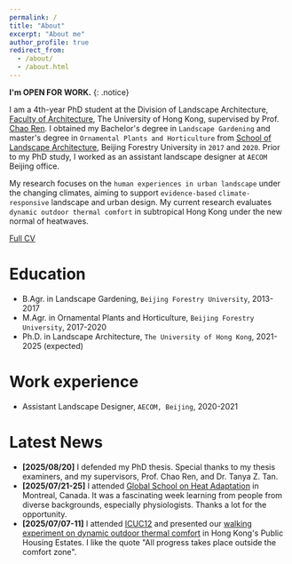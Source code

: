 ```yaml
---
permalink: /
title: "About"
excerpt: "About me"
author_profile: true
redirect_from: 
  - /about/
  - /about.html
---
```


**I'm OPEN FOR WORK.**
{: .notice}

I am a 4th-year PhD student at the Division of Landscape Architecture, [Faculty of Architecture](https://www.arch.hku.hk/), The University of Hong Kong, supervised by Prof. [Chao Ren](https://www.arch.hku.hk/staff/dla/ren-chao/). I obtained my Bachelor's degree in `Landscape Gardening` and master's degree in `Ornamental Plants and Horticulture` from [School of Landscape Architecture](https://solaold.bjfu.edu.cn/english/), Beijing Forestry University in `2017` and `2020`. Prior to my PhD study, I worked as an assistant landscape designer at `AECOM` Beijing office.

My research focuses on the `human experiences in urban landscape` under the changing climates, aiming to support `evidence-based` `climate-responsive` landscape and urban design. My current research evaluates `dynamic outdoor thermal comfort` in subtropical Hong Kong under the new normal of heatwaves.

[Full CV](http://yilun595.github.io/files/YilunLi-CV.pdf)


Education
======
* B.Agr. in Landscape Gardening, `Beijing Forestry University`, 2013-2017
* M.Agr. in Ornamental Plants and Horticulture, `Beijing Forestry University`, 2017-2020
* Ph.D. in Landscape Architecture, `The University of Hong Kong`, 2021-2025 (expected)

Work experience
======
* Assistant Landscape Designer, `AECOM, Beijing`, 2020-2021

Latest News
======
* <b>[2025/08/20]</b> I defended my PhD thesis. Special thanks to my thesis examiners, and my supervisors, Prof. Chao Ren, and Dr. Tanya Z. Tan.
* <b>[2025/07/21-25]</b> I attended [Global School on Heat Adaptation](https://icm-mhi.org/etudiant/global-school-on-heat-adaptation/) in Montreal, Canada. It was a fascinating week learning from people from diverse backgrounds, especially physiologists. Thanks a lot for the opportunity.
* <b>[2025/07/07-11]</b> I attended [ICUC12](https://icuc12.eu/) and presented our [walking experiment on dynamic outdoor thermal comfort](https://doi.org/10.5194/icuc12-84) in Hong Kong's Public Housing Estates. I like the quote "All progress takes place outside the comfort zone".


<div style="float: left; margin-left: 20px;">  <!-- Adjust margin as needed -->
    <script 
        type='text/javascript' 
        id='mapmyvisitors' 
        src='https://mapmyvisitors.com/map.js?cl=ffffff&w=0&t=n&d=xUw022oUllb-a8vAdBQh6HRG38-rimx_Ot410aLjGwM&co=d8d8d8&cmo=6d8973&cmn=69c17b'>
    </script>
</div>

